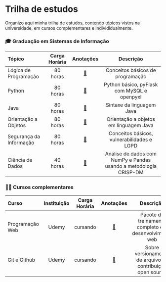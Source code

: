 # Trilha de estudos

Organizo aqui minha trilha de estudos, contendo tópicos vistos na universidade, em cursos complementares e individidualmente.

### 🎓 Graduação em Sistemas de Informação 

Tópico | Carga Horária | Anotações | Descrição
:-- | :--: | :--: | :--:
Lógica de Programação | 80 horas | [📝](https://docs.google.com/document/d/14E_abYwJ68gLHmy4RWi2v0-YufRMnftethzo4_1r5o8/edit?usp=drivesdk) | Conceitos básicos de programação
Python | 80 horas | [📝](https://shaded-ease-72a.notion.site/Python-5622e3fbee3b4b8c9558911571e9e005) | Python básico, pyFlask com MySQL e openpyxl
Java | 80 horas | [📝]([https://notion.so](https://shaded-ease-72a.notion.site/Java-20a1bf83986b408c8974f5012c5b0e7b)) | Sintaxe da linguagem Java
Orientação a Objetos | 80 horas | [📝](https://notion.so) | Orientação a objetos em linguagem Java
Segurança da Informação | 80 horas | [📝](https://notion.so) | Conceitos básicos, vulnerabilidades e LGPD
Ciência de Dados | 40 horas | [📝](https://notion.so) | Análise de dados com NumPy e Pandas usando a metodologia CRISP-DM

### 👨‍💻 Cursos complementares

Curso | Instituição | Carga Horária | Anotações | Descrição
:-- | :--: | :--: | :--: | :--:
Programação Web | Udemy | cursando | [📝](https://shaded-ease-72a.notion.site/Udemy-Web-Dev-ea2100da09b04c2d816b67f2b413ec38) | Pacote de treinamento completo em desenvolvimento web 
Git e Github | Udemy | cursando | [📝](https://shaded-ease-72a.notion.site/Git-e-Github-bfa504109d1e40cabc24604727dcac17) | Sobre versionamento de arquivos e contribuição open source
